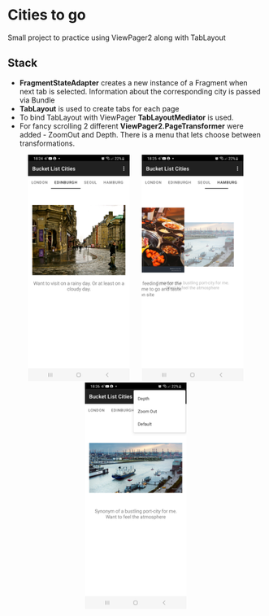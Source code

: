 # Cities to go 

Small project to practice using ViewPager2 along with TabLayout 

## Stack
- **FragmentStateAdapter** creates a new instance of a Fragment when next tab is selected. Information about the corresponding city is passed via Bundle
- **TabLayout** is used to create tabs for each page 
- To bind TabLayout with ViewPager **TabLayoutMediator** is used.
- For fancy scrolling 2 different **ViewPager2.PageTransformer** were added - ZoomOut and Depth. There is a menu that lets choose between transformations.

<p align="center">
<img src="screenshots/CityTab.png" width="200" hspace="10"/>
<img src="screenshots/Scrolling.png" width="200" hspace="10"/>
<img src="screenshots/Transformation.png" width="200" hspace="10"/>
</p>
